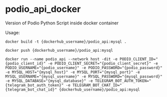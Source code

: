 # podio_api_docker

Version of Podio Python Script inside docker container

Usage:

```shell
docker build -t {dockerhub_username}/podio_api:mysql .
```

```shell
docker push {dockerhub_username}/podio_api:mysql
```

```shell
docker run --name podio_api --network host -dit -e PODIO_CLIENT_ID="{podio_client_id}" -e PODIO_CLIENT_SECRET="{podio_client_secret}" -e PODIO_USERNAME="{podio_username}" -e PODIO_PASSWORD="{podio_password}" -e MYSQL_HOST="{mysql_host}" -e MYSQL_PORT="{mysql_port}" -e MYSQL_USERNAME="{mysql_username}" -e MYSQL_PASSWORD="{mysql_password}" -e MYSQL_DATABASE="{mysql_database}" -e TELEGRAM_BOT_AUTH_TOKEN="{telegram_bot_auth_token}" -e TELEGRAM_BOT_CHAT_ID="{telegram_bot_chat_id}" {dockerhub_username}/podio_api:mysql
```
